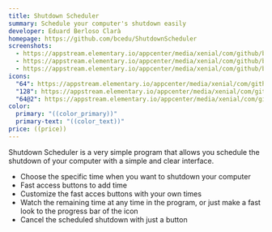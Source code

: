 ```yaml
---
title: Shutdown Scheduler
summary: Schedule your computer's shutdown easily
developer: Eduard Berloso Clarà
homepage: https://github.com/bcedu/ShutdownScheduler
screenshots:
  - https://appstream.elementary.io/appcenter/media/xenial/com/github/bcedu.shutdownscheduler.desktop/4C5C44C9008A139CDA9BB6A1B59434E2/screenshots/image-1_orig.png
  - https://appstream.elementary.io/appcenter/media/xenial/com/github/bcedu.shutdownscheduler.desktop/4C5C44C9008A139CDA9BB6A1B59434E2/screenshots/image-2_orig.png
  - https://appstream.elementary.io/appcenter/media/xenial/com/github/bcedu.shutdownscheduler.desktop/4C5C44C9008A139CDA9BB6A1B59434E2/screenshots/image-3_orig.png
icons:
  "64": https://appstream.elementary.io/appcenter/media/xenial/com/github/bcedu.shutdownscheduler.desktop/4C5C44C9008A139CDA9BB6A1B59434E2/icons/64x64/com.github.bcedu.shutdownscheduler_com.github.bcedu.shutdownscheduler.png
  "128": https://appstream.elementary.io/appcenter/media/xenial/com/github/bcedu.shutdownscheduler.desktop/4C5C44C9008A139CDA9BB6A1B59434E2/icons/128x128/com.github.bcedu.shutdownscheduler_com.github.bcedu.shutdownscheduler.png
  "64@2": https://appstream.elementary.io/appcenter/media/xenial/com/github/bcedu.shutdownscheduler.desktop/4C5C44C9008A139CDA9BB6A1B59434E2/icons/64x64@2/com.github.bcedu.shutdownscheduler_com.github.bcedu.shutdownscheduler.png
color:
  primary: "((color_primary))"
  primary-text: "((color_text))"
price: ((price))
---
```


<p>Shutdown Scheduler is a very simple program that allows you schedule the shutdown of your computer with a simple and clear interface.</p>
<ul>
  <li>Choose the specific time when you want to shutdown your computer</li>
  <li>Fast access buttons to add time</li>
  <li>Customize the fast acces buttons with your own times</li>
  <li>Watch the remaining time at any time in the program, or just make a fast look to the progress bar of the icon</li>
  <li>Cancel the scheduled shutdown with just a button</li>
</ul>